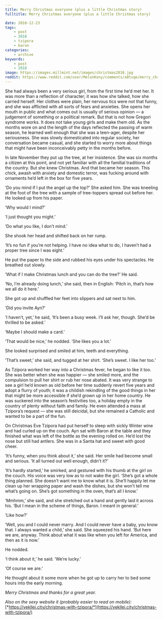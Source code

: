 ```yaml
---
title: Merry Christmas everyone (plus a little Christmas story)
fulltitle: Merry Christmas everyone (plus a little Christmas story)

date: 2018-12-23
tags:
    - post
    - 2018
    - tzipora
    - baron
categories:
    - archive
keywords:
    - post
    - 2018
image: https://images.millmint.net/images/christmas2018.jpg
reddit: https://www.reddit.com/user/MelonKony/comments/a8tuqe/merry_christmas_everyone_plus_a_little_christmas/
---
```


She had always been a very serious girl, from the first time he’d met her. It was more than a reflection of character; it was how she talked, how she carried herself. Her clothes were plain, her nervous tics were not that funny, and she was afflicted with all sorts of fears and anxieties. She opens her mouth in public and what comes out is usually of serious opinion — a judgement of something or a political remark. But that is not how Gregori syndrome works. It does not take young girls and make them old. As the months wore on and the length of the days reflected the passing of warm season, he learned well enough that she was a teen-ager, despite her seriousness. She was slowly domesticated into regular society, her conversation became casual, and she started to worry more about things that might have been inconceivably petty in the months before.

In late November they put up the tree, at her insistence. She was six months a citizen at this point, and not yet familiar with all the familial traditions of the country. But she knew Christmas. And that became her season. This chick, awash with anxiety and domestic terror, was fucking around with ornaments he’d left in the box for five years.

‘Do you mind if I put the angel up the top?’ She asked him. She was kneeling at the foot of the tree with a sample of tree-toppers spread out before her. He looked up from his paper.

‘Why would I mind?’

‘I just thought you might.’

‘Do what you like, I don’t mind.’

She shook her head and shifted back on her rump.

‘It’s no fun if you’re not helping. I have no idea what to do, I haven’t had a proper tree since I was eight.’

He put the paper to the side and rubbed his eyes under his spectacles. He breathed out slowly.

‘What if I make Christmas lunch and you can do the tree?’ He said.

‘No, I’m already doing lunch,’ she said, then in English: ‘Pitch in, that’s how we all do it here.’

She got up and shuffled her feet into slippers and sat next to him.

‘Did you invite Ayn?’

‘I haven’t, yet,’ he said, ‘It’s been a busy week. I’ll ask her, though. She’d be thrilled to be asked.’

‘Maybe I should make a card.’

‘That would be nice,’ he nodded. ‘She likes you a lot.’

She looked surprised and smiled at him, teeth and everything.

‘That’s sweet,’ she said, and tugged at her shirt. ‘She’s sweet. I like her too.’

As Tzipora worked her way into a Christmas fever, he began to like it too. She was better when she was happier — she smiled more, and the compulsion to pull her shirt or rub her nose abated. It was very strange to see a girl he’d known as old before her time suddenly revert five years and adopt a flurry of youth; it was a childish rekindling of the good things in her that might be more accessible if she’d grown up in her home country. He was suckered into the season’s festivities too, a holiday empty in the country of plenty without faith and family. He even attended a mass at Tzipora’s request — she was still deicidal, but she remained a Catholic and wanted to be a part of the fun.

On Christmas Eve Tzipora had put herself to sleep with sickly Winter wine and had curled up on the couch. Ayn sat with Baron at the table and they finished what was left of the bottle as the evening rolled on. He’d lost the nose but still had antlers. She was in a Santa hat and sweet with good cheer.

‘It’s funny, when you think about it,’ she said. Her smile had become small and serious. ‘It all turned out well enough, didn’t it?’

‘It’s hardly started,’ he smirked, and gestured with his thumb at the girl on the couch. His voice was very low as to not wake the girl. ‘She’s got a whole thing planned. She doesn’t want me to know what it is. She’ll happily let me clean up her wrapping paper and wash the dishes, but she won’t tell me what’s going on. She’s got something in the oven, that’s all I know.’

‘Mmhmm,’ she said, and she stretched out a hand and gently laid it across his. ‘But I mean in the scheme of things, Baron. I meant in general.’

‘Like how?’

‘Well, you and I could never marry. And I could never have a baby, you know that. I always wanted a child,’ she said. She squeezed his hand. ‘But here we are, anyway. Think about what it was like when you left for America, and then as it is now.’

He nodded.

‘I think about it,’ he said. ‘We’re lucky.’

‘Of course we are.’

He thought about it some more when he got up to carry her to bed some hours into the early morning.

*Merry Christmas and thanks for a great year.*

*Also on the sexy website it (probably easier to read on mobile):* [*https://vekllei.city/christmas-with-tzipora/*](https://vekllei.city/christmas-with-tzipora/)
